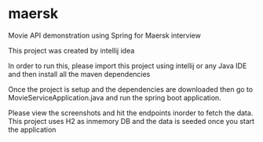 # maersk
Movie API demonstration using Spring for Maersk interview

This project was created by intellij idea

In order to run this, please import this project using intellij or any Java IDE and then install all the maven dependencies

Once the project is setup and the dependencies are downloaded then go to MovieServiceApplication.java and run the spring boot application.

Please view the screenshots and hit the endpoints inorder to fetch the data. This project uses H2 as inmemory DB and the data is seeded once you start
the application
